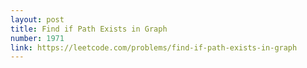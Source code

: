 ```yaml
---
layout: post
title: Find if Path Exists in Graph
number: 1971
link: https://leetcode.com/problems/find-if-path-exists-in-graph
---
```

